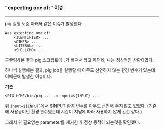 ### "expecting one of:" 이슈

<hr>


pig 실행 도중 아래와 같은 이슈가 발생한다.

```
Was expecting one of:
    <IDENTIFIER> ...
    <OTHER> ...
    <LITERAL> ...
    <SHELLCMD> ...
```



구글링해본 결과 pig 스크립트에 `;`가 빠져서 라고 하던데, 나는 정상적인 상황이였다.

하나씩 실행해본 결과, pig job을 실행할 때 아무도 선언하지 않는 환경 변수가 있는데 이때문에 발생한 이슈이다.



**기존**

```
$PIG_HOME/bin/pig ... -p input=${INPUT} ...
```

위 `input=${INPUT}`에서 $INPUT 환경 변수를 아무도 선언해 주지 않고 있었다. (기존에 사용중이던 환경 변수였는데 시간이 지남에 따라 사용하지 않게 된것 같다.)

그래서 위 필요없는 parameter를 제거한 후 정상 동작이 되는것을 확인했다.